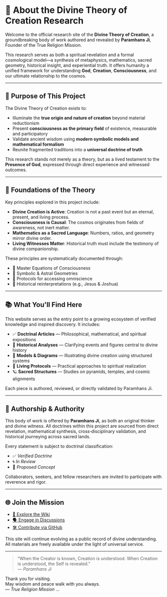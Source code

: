 # 🌌 About the Divine Theory of Creation Research

Welcome to the official research site of the **Divine Theory of Creation**, a groundbreaking body of work authored and revealed by **Paramhans Ji**, Founder of the True Religion Mission.

This research serves as both a spiritual revelation and a formal cosmological model—a synthesis of metaphysics, mathematics, sacred geometry, historical insight, and experiential truth. It offers humanity a unified framework for understanding **God**, **Creation**, **Consciousness**, and our ultimate relationship to the cosmos.

---

## 🧭 Purpose of This Project

The Divine Theory of Creation exists to:

- Illuminate the **true origin and nature of creation** beyond material reductionism  
- Present **consciousness as the primary field** of existence, measurable and participatory  
- Validate ancient wisdom using **modern symbolic models and mathematical formalism**  
- Reunite fragmented traditions into a **universal doctrine of truth**

This research stands not merely as a theory, but as a lived testament to the **Presence of God**, expressed through direct experience and witnessed outcomes.

---

## 🧠 Foundations of the Theory

Key principles explored in this project include:

- **Divine Creation is Active**: Creation is not a past event but an eternal, present, and living process.
- **Consciousness is Causal**: The cosmos originates from fields of awareness, not inert matter.
- **Mathematics as a Sacred Language**: Numbers, ratios, and geometry mirror divine order.
- **Living Witnesses Matter**: Historical truth must include the testimony of divine companionship.

These principles are systematically documented through:

- 🔷 Master Equations of Consciousness  
- 🔷 Symbolic & Astral Geometries  
- 🔷 Protocols for accessing omniscience  
- 🔷 Historical reinterpretations (e.g., Jesus & Joshua)

---

## 📚 What You'll Find Here

This website serves as the entry point to a growing ecosystem of verified knowledge and inspired discovery. It includes:

- ✅ **Doctrinal Articles** — Philosophical, mathematical, and spiritual expositions  
- 📜 **Historical Analyses** — Clarifying events and figures central to divine history  
- 🧮 **Models & Diagrams** — Illustrating divine creation using structured systems  
- 🧘 **Living Protocols** — Practical approaches to spiritual realization  
- 🪐 **Sacred Structures** — Studies on pyramids, temples, and cosmic alignments

Each piece is authored, reviewed, or directly validated by Paramhans Ji.

---

## 🧾 Authorship & Authority

This body of work is offered by **Paramhans Ji**, as both an original thinker and divine witness. All doctrines within this project are sourced from direct revelation, mathematical synthesis, cross‑disciplinary validation, and historical journeying across sacred lands.

Every statement is subject to doctrinal classification:
- ✅ *Verified Doctrine*
- 🌀 *In Review*
- 🌱 *Proposed Concept*

Collaborators, seekers, and fellow researchers are invited to participate with reverence and rigor.

---

## 🌐 Join the Mission

- [📖 Explore the Wiki](https://github.com/ParamhansJi/Divine-Theory-of-Creation-Research/wiki)  
- [🗣 Engage in Discussions](https://github.com/ParamhansJi/Divine-Theory-of-Creation-Research/discussions)  
- [🛠 Contribute via GitHub](https://github.com/ParamhansJi/Divine-Theory-of-Creation-Research)

This site will continue evolving as a public record of divine understanding. All materials are freely available under the light of universal service.

---

> “When the Creator is known, Creation is understood. When Creation is understood, the Self is revealed.”  
> — *Paramhans Ji*

Thank you for visiting.  
May wisdom and peace walk with you always.  
— *True Religion Mission*
...
